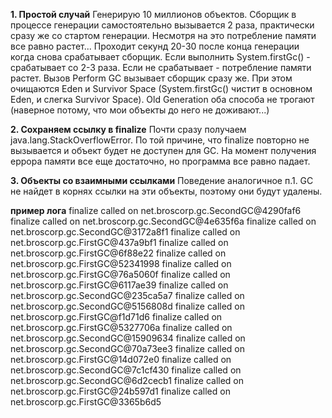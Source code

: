 **1. Простой случай**
Генерирую 10 миллионов объектов. Сборщик в процессе генерации самостоятельно вызывается 2 раза,
практически сразу же со стартом генерации. Несмотря на это потребление памяти все равно растет...
Проходит секунд 20-30 после конца генерации когда снова срабатывает сборщик.
    Если выполнить System.firstGc() - срабатывает со 2-3 раза. Если не срабатывает - потребление памяти растет.
Вызов Perform GC вызывает сборщик сразу же. При этом очищаются Eden и Survivor Space (System.firstGc() 
чистит в основном Eden, и слегка Survivor Space). Old Generation оба способа не трогают (наверное
потому, что мои объекты до него не доживают...)

**2. Сохраняем ссылку в finalize**
Почти сразу получаем java.lang.StackOverflowError.
По той причине, что finalize повторно не вызывается и объект будет не доступен для GC.
На момент получения еррора памяти все еще достаточно, но программа все равно падает.

**3. Объекты со взаимными ссылками**
Поведение аналогичное п.1. GC не найдет в корнях ссылки на эти объекты, поэтому они будут удалены.



**пример лога**
finalize called on net.broscorp.gc.SecondGC@4290faf6
finalize called on net.broscorp.gc.SecondGC@4e635f6a
finalize called on net.broscorp.gc.SecondGC@3172a8f1
finalize called on net.broscorp.gc.FirstGC@437a9bf1
finalize called on net.broscorp.gc.FirstGC@6f88e22
finalize called on net.broscorp.gc.FirstGC@52341998
finalize called on net.broscorp.gc.FirstGC@76a5060f
finalize called on net.broscorp.gc.FirstGC@6117ae39
finalize called on net.broscorp.gc.SecondGC@235ca5a7
finalize called on net.broscorp.gc.SecondGC@5156808d
finalize called on net.broscorp.gc.FirstGC@f1d71d6
finalize called on net.broscorp.gc.FirstGC@5327706a
finalize called on net.broscorp.gc.SecondGC@15909634
finalize called on net.broscorp.gc.SecondGC@70a73ee3
finalize called on net.broscorp.gc.FirstGC@14d072e0
finalize called on net.broscorp.gc.SecondGC@7c1cf430
finalize called on net.broscorp.gc.SecondGC@6d2cecb1
finalize called on net.broscorp.gc.FirstGC@24b597d1
finalize called on net.broscorp.gc.FirstGC@3365b6d5
